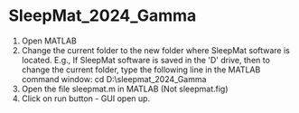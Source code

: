 # SleepMat_2024_Gamma

1. Open MATLAB
2. Change the current folder to the new folder where SleepMat software is located. E.g., If SleepMat software is saved in the 'D' drive, then to change the current folder, type the following line in the MATLAB command window:
cd D:\sleepmat_2024_Gamma
3. Open the file sleepmat.m in MATLAB (Not sleepmat.fig)
4. Click on run button - GUI open up.
